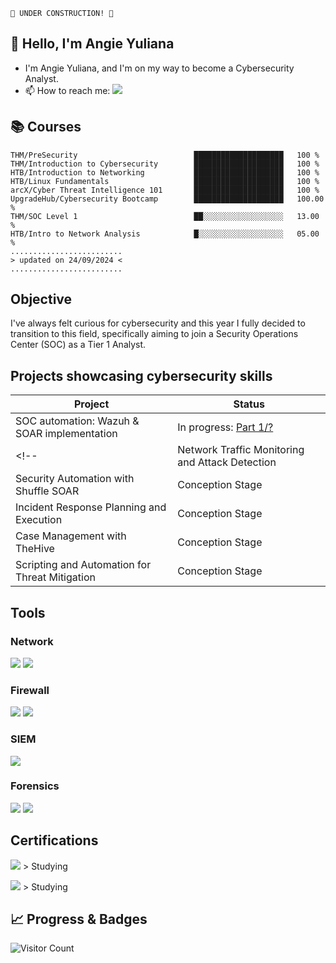 
```
🚧 UNDER CONSTRUCTION! 🚧
```                                                                                                                                                                 

## 👋 Hello, I'm Angie Yuliana
- I'm Angie Yuliana, and I'm on my way to become a Cybersecurity Analyst.
- 📫 How to reach me: <a href="https://www.linkedin.com/in/angie-yuliana-naranjo/"><img src="https://img.shields.io/badge/-LinkedIn-0072b1?&style=for-the-badge&logo=linkedin&logoColor=white" /></a>

## 📚 Courses
<!-- █ ░-->
```
THM/PreSecurity                          ████████████████████   100 %
THM/Introduction to Cybersecurity        ████████████████████   100 %
HTB/Introduction to Networking           ████████████████████   100 %
HTB/Linux Fundamentals                   ████████████████████   100 %
arcX/Cyber Threat Intelligence 101       ████████████████████   100 %
UpgradeHub/Cybersecurity Bootcamp        ████████████████████   100.00 %
THM/SOC Level 1                          ██░░░░░░░░░░░░░░░░░░   13.00 %
HTB/Intro to Network Analysis            █░░░░░░░░░░░░░░░░░░░   05.00 %
.........................
> updated on 24/09/2024 <
.........................
```

## Objective

I've always felt curious for cybersecurity and this year I fully decided to transition to this field, specifically aiming to join a Security Operations Center (SOC) as a Tier 1 Analyst.

## Projects showcasing cybersecurity skills

| Project                                         | Status         |
|-----------------------------------------------|----------------------------|
| SOC automation: Wazuh & SOAR implementation   | In progress: <a href="https://ayna-sec.github.io/blog/projects/Open-Source-SOC-automation-project/">Part 1/?</a> |
<!--| Network Traffic Monitoring and Attack Detection | Conception Stage |
| Security Automation with Shuffle SOAR         | Conception Stage |
| Incident Response Planning and Execution      | Conception Stage |
| Case Management with TheHive                  | Conception Stage |
| Scripting and Automation for Threat Mitigation | Conception Stage |-->

## Tools

### Network
<div>
    <img src="https://img.shields.io/badge/-Wireshark-1679A7?&style=for-the-badge&logo=Wireshark&logoColor=white" />
    <img src="https://img.shields.io/badge/-Snort%20IDS%2FIPS-FF4C4C?&style=for-the-badge&logo=Snort&logoColor=white" />
</div>

### Firewall
<div>
  <img src="https://img.shields.io/badge/Sophos%20XG%20Firewall-2F72BC?style=for-the-badge&logo=Sophos&logoColor=white" />
  <img src="https://img.shields.io/badge/FortiGuard-EE3124?style=for-the-badge&logo=Fortinet&logoColor=white" />
</div>

### SIEM
<div>
    <img src="https://img.shields.io/badge/Wazuh-5A0FC8?style=for-the-badge&logo=Wazuh&logoColor=white" />
</div>

### Forensics
<div>
    <img src="https://img.shields.io/badge/-Autopsy-052C6C?style=for-the-badge&logo=Autopsy&logoColor=white" />
    <img src="https://img.shields.io/badge/-FTK%20Imager-003366?style=for-the-badge&logo=FTK&logoColor=white" />
</div>

## Certifications
<div>
<img src="https://img.shields.io/badge/-CCNA-1BA0D7?style=for-the-badge&logo=Cisco&logoColor=white" /> > Studying

<img src="https://img.shields.io/badge/CDSA-9FEF00?&style=for-the-badge&logo=HackTheBox&logoColor=white" /> > Studying
</div>

<!-- for quick copy&paste:
<img src="" />
-->

## 📈 Progress & Badges
<!-- TryHackMe -->


<!-- Roadmap -->



![Visitor Count](https://profile-counter.glitch.me/ayna-sec/count.svg) <!-- credits: https://x.com/ryanlanciaux/status/1283755637126705152 -->
